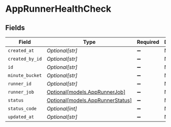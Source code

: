 # AppRunnerHealthCheck


## Fields

| Field                                                            | Type                                                             | Required                                                         | Description                                                      |
| ---------------------------------------------------------------- | ---------------------------------------------------------------- | ---------------------------------------------------------------- | ---------------------------------------------------------------- |
| `created_at`                                                     | *Optional[str]*                                                  | :heavy_minus_sign:                                               | N/A                                                              |
| `created_by_id`                                                  | *Optional[str]*                                                  | :heavy_minus_sign:                                               | N/A                                                              |
| `id`                                                             | *Optional[str]*                                                  | :heavy_minus_sign:                                               | N/A                                                              |
| `minute_bucket`                                                  | *Optional[str]*                                                  | :heavy_minus_sign:                                               | N/A                                                              |
| `runner_id`                                                      | *Optional[str]*                                                  | :heavy_minus_sign:                                               | N/A                                                              |
| `runner_job`                                                     | [Optional[models.AppRunnerJob]](../models/apprunnerjob.md)       | :heavy_minus_sign:                                               | N/A                                                              |
| `status`                                                         | [Optional[models.AppRunnerStatus]](../models/apprunnerstatus.md) | :heavy_minus_sign:                                               | N/A                                                              |
| `status_code`                                                    | *Optional[int]*                                                  | :heavy_minus_sign:                                               | N/A                                                              |
| `updated_at`                                                     | *Optional[str]*                                                  | :heavy_minus_sign:                                               | N/A                                                              |